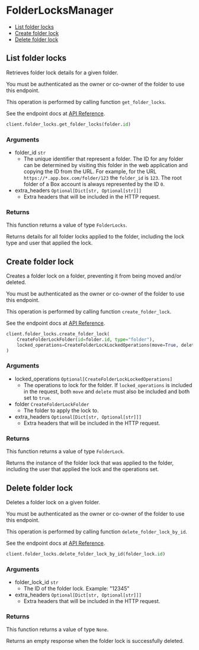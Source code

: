 # FolderLocksManager

- [List folder locks](#list-folder-locks)
- [Create folder lock](#create-folder-lock)
- [Delete folder lock](#delete-folder-lock)

## List folder locks

Retrieves folder lock details for a given folder.

You must be authenticated as the owner or co-owner of the folder to
use this endpoint.

This operation is performed by calling function `get_folder_locks`.

See the endpoint docs at
[API Reference](https://developer.box.com/reference/get-folder-locks/).

<!-- sample get_folder_locks -->

```python
client.folder_locks.get_folder_locks(folder.id)
```

### Arguments

- folder_id `str`
  - The unique identifier that represent a folder. The ID for any folder can be determined by visiting this folder in the web application and copying the ID from the URL. For example, for the URL `https://*.app.box.com/folder/123` the `folder_id` is `123`. The root folder of a Box account is always represented by the ID `0`.
- extra_headers `Optional[Dict[str, Optional[str]]]`
  - Extra headers that will be included in the HTTP request.

### Returns

This function returns a value of type `FolderLocks`.

Returns details for all folder locks applied to the folder, including the
lock type and user that applied the lock.

## Create folder lock

Creates a folder lock on a folder, preventing it from being moved and/or
deleted.

You must be authenticated as the owner or co-owner of the folder to
use this endpoint.

This operation is performed by calling function `create_folder_lock`.

See the endpoint docs at
[API Reference](https://developer.box.com/reference/post-folder-locks/).

<!-- sample post_folder_locks -->

```python
client.folder_locks.create_folder_lock(
    CreateFolderLockFolder(id=folder.id, type="folder"),
    locked_operations=CreateFolderLockLockedOperations(move=True, delete=True),
)
```

### Arguments

- locked_operations `Optional[CreateFolderLockLockedOperations]`
  - The operations to lock for the folder. If `locked_operations` is included in the request, both `move` and `delete` must also be included and both set to `true`.
- folder `CreateFolderLockFolder`
  - The folder to apply the lock to.
- extra_headers `Optional[Dict[str, Optional[str]]]`
  - Extra headers that will be included in the HTTP request.

### Returns

This function returns a value of type `FolderLock`.

Returns the instance of the folder lock that was applied to the folder,
including the user that applied the lock and the operations set.

## Delete folder lock

Deletes a folder lock on a given folder.

You must be authenticated as the owner or co-owner of the folder to
use this endpoint.

This operation is performed by calling function `delete_folder_lock_by_id`.

See the endpoint docs at
[API Reference](https://developer.box.com/reference/delete-folder-locks-id/).

<!-- sample delete_folder_locks_id -->

```python
client.folder_locks.delete_folder_lock_by_id(folder_lock.id)
```

### Arguments

- folder_lock_id `str`
  - The ID of the folder lock. Example: "12345"
- extra_headers `Optional[Dict[str, Optional[str]]]`
  - Extra headers that will be included in the HTTP request.

### Returns

This function returns a value of type `None`.

Returns an empty response when the folder lock is successfully deleted.
